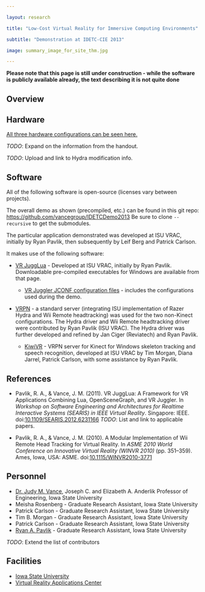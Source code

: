 ```yaml
---

layout: research

title: "Low-Cost Virtual Reality for Immersive Computing Environments"

subtitle: "Demonstration at IDETC-CIE 2013"

image: summary_image_for_site_thm.jpg

---
```


**Please note that this page is still under construction - while the software is publicly available already, the text describing it is not quite done**

## Overview

## Hardware
[All three hardware configurations can be seen here.](summary_image_for_site.png)

*TODO*: Expand on the information from the handout.

*TODO*: Upload and link to Hydra modification info.

## Software
All of the following software is open-source (licenses vary between projects).

The overall demo as shown (precompiled, etc.) can be found in this git
repo: <https://github.com/vancegroup/IDETCDemo2013> Be sure to clone
`--recursive` to get the submodules.

The particular application demonstrated was developed at ISU VRAC,
initially by Ryan Pavlik, then subsequently by Leif Berg and Patrick
Carlson.

It makes use of the following software:
- [VR JuggLua](https://github.com/vancegroup/vr-jugglua#readme) -
   Developed at ISU VRAC, initially by Ryan Pavlik. Downloadable
   pre-compiled executables for Windows are available from that page.

    - [VR Juggler JCONF configuration files](https://github.com/vancegroup/modular-stock-jconf) - includes the configurations used during the demo.
    
- [VRPN](http://vrpn.org) - a standard server (integrating ISU
  implementation of Razer Hydra and Wii Remote headtracking) was used
  for the two non-Kinect configurations. The Hydra driver and Wii
  Remote headtracking driver were contributed by Ryan Pavlik (ISU
  VRAC). The Hydra driver was further developed and refined by Jan
  Ciger (Reviatech) and Ryan Pavlik.

    - [KiwiVR](https://github.com/vancegroup/KiwiVR#readme) - VRPN
      server for Kinect for Windows skeleton tracking and speech
      recognition, developed at ISU VRAC by Tim Morgan, Diana Jarrel,
      Patrick Carlson, with some assistance by Ryan Pavlik.

## References

- Pavlik, R. A., & Vance, J. M. (2011). VR JuggLua: A Framework for VR Applications Combining Lua, OpenSceneGraph, and VR Juggler. In *Workshop on Software Engineering and Architectures for Realtime Interactive Systems (SEARIS) in IEEE Virtual Reality*. Singapore: IEEE. doi:[10.1109/SEARIS.2012.6231166](http://dx.doi.org/10.1109/SEARIS.2012.6231166)
*TODO*: List and link to applicable papers.

- Pavlik, R. A., & Vance, J. M. (2010). A Modular Implementation of Wii Remote Head Tracking for Virtual Reality. In *ASME 2010 World Conference on Innovative Virtual Reality (WINVR 2010)* (pp. 351–359). Ames, Iowa, USA: ASME. doi:[10.1115/WINVR2010-3771](http://dx.doi.org/10.1115/WINVR2010-3771)

## Personnel
- [Dr. Judy M. Vance](http://www.me.iastate.edu/directory/faculty/judy-vance/), Joseph C. and Elizabeth A. Anderlik Professor of Engineering, Iowa State University
- Meisha Rosenberg - Graduate Research Assistant, Iowa State University
- Patrick Carlson - Graduate Research Assistant, Iowa State University
- Tim B. Morgan - Graduate Research Assistant, Iowa State University
- Patrick Carlson - Graduate Research Assistant, Iowa State University
- [Ryan A. Pavlik](http://academic.cleardefinition.com/) - Graduate Research Assistant, Iowa State University

*TODO*: Extend the list of contributors

## Facilities
- [Iowa State University](http://www.iastate.edu)
- [Virtual Reality Applications Center](http://www.vrac.iastate.edu/)
